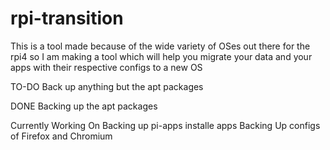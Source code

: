 # rpi-transition
This is a tool made because of the wide variety of OSes out there for the rpi4 so I am making a tool which will help you migrate your data and your apps with their respective configs to a new OS

TO-DO
Back up anything but the apt packages

DONE
Backing up the apt packages

Currently Working On
Backing up pi-apps installe apps
Backing Up configs of Firefox and Chromium
